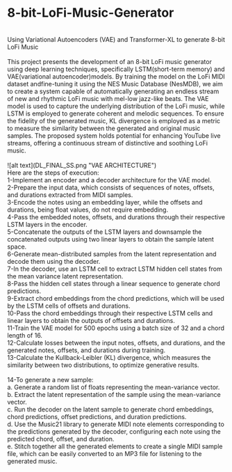 # 8-bit-LoFi-Music-Generator <br>
<br>
Using Variational Autoencoders (VAE) and Transformer-XL to generate 8-bit LoFi Music<br>
<br>
This project presents the development of an 8-bit LoFi music generator using deep learning techniques, specifically LSTM(short-term memory) and VAE(variational autoencoder)models. By training the model on the LoFi MIDI dataset andfine-tuning it using the NES Music Database (NesMDB), we aim to create a system capable of automatically generating an endless stream of new and rhythmic LoFi music with mel-low jazz-like beats. The VAE model is used to capture the underlying distribution of the LoFi music, while LSTM is employed to generate coherent and melodic sequences. To ensure the fidelity of the generated music, KL divergence is employed as a metric to measure the similarity between the generated and original music samples. The proposed system holds potential for enhancing YouTube live streams, offering a continuous stream of distinctive and soothing LoFi music.<br>
<br>
![alt text](DL_FINAL_SS.png "VAE ARCHITECTURE") <br>
Here are the steps of execution:<br>
1-Implement an encoder and a decoder architecture for the VAE model.<br>
2-Prepare the input data, which consists of sequences of notes, offsets, and durations extracted from MIDI samples.<br>
3-Encode the notes using an embedding layer, while the offsets and durations, being float values, do not require embedding.<br>
4-Pass the embedded notes, offsets, and durations through their respective LSTM layers in the encoder.<br>
5-Concatenate the outputs of the LSTM layers and downsample the concatenated outputs using two linear layers to obtain the sample latent space.<br>
6-Generate mean-distributed samples from the latent representation and decode them using the decoder.<br>
7-In the decoder, use an LSTM cell to extract LSTM hidden cell states from the mean variance latent representation.<br>
8-Pass the hidden cell states through a linear sequence to generate chord predictions.<br>
9-Extract chord embeddings from the chord predictions, which will be used by the LSTM cells of offsets and durations.<br>
10-Pass the chord embeddings through their respective LSTM cells and linear layers to obtain the outputs of offsets and durations.<br>
11-Train the VAE model for 500 epochs using a batch size of 32 and a chord length of 16.<br>
12-Calculate losses between the input notes, offsets, and durations, and the generated notes, offsets, and durations during training.<br>
13-Calculate the Kullback-Leibler (KL) divergence, which measures the similarity between two distributions, to optimize generative results.<br>
<br>
14-To generate a new sample:<br>
a. Generate a random list of floats representing the mean-variance vector.<br>
b. Extract the latent representation of the sample using the mean-variance vector.<br>
c. Run the decoder on the latent sample to generate chord embeddings, chord predictions, offset predictions, and duration predictions.<br>
d. Use the Music21 library to generate MIDI note elements corresponding to the predictions generated by the decoder, configuring each note using the predicted chord, offset, and duration.<br>
e. Stitch together all the generated elements to create a single MIDI sample file, which can be easily converted to an MP3 file for listening to the generated music.<br>


